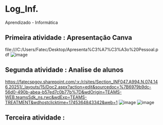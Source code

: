 # Log_Inf.
Aprendizado - Informática

## Primeira atividade : Apresentação Canva
file:///C:/Users/Fatec/Desktop/Apresenta%C3%A7%C3%A3o%20Pessoal.pdf
![image](https://github.com/user-attachments/assets/f692560e-e415-417d-82ed-60f48fe522a4)

## Segunda atividade : Analise de alunos
https://fatecspgov.sharepoint.com/:x:/r/sites/Section_INF047.A994.N.074.146.20251/_layouts/15/Doc2.aspx?action=edit&sourcedoc=%7B6979b9dc-56d0-490b-abea-b57ed7c0b77b%7D&wdOrigin=TEAMS-WEB.teamsSdk_ns.rwc&wdExp=TEAMS-TREATMENT&wdhostclicktime=1745364843342&web=1
![image](https://github.com/user-attachments/assets/798075e8-c277-4c7f-9043-396b3c603ee1)
![image](https://github.com/user-attachments/assets/99f60e79-db00-4a09-8e6d-f01ef82efdfb)

## Terceira atividade : 

